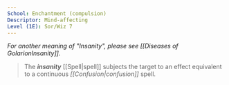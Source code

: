 ```yaml
---
School: Enchantment (compulsion)
Descriptor: Mind-affecting
Level (1E): Sor/Wiz 7
---
```


*For another meaning of "Insanity", please see [[Diseases of GolarionInsanity]].*
> The ***insanity*** [[Spell|spell]] subjects the target to an effect equivalent to a continuous *[[Confusion|confusion]]* spell.







